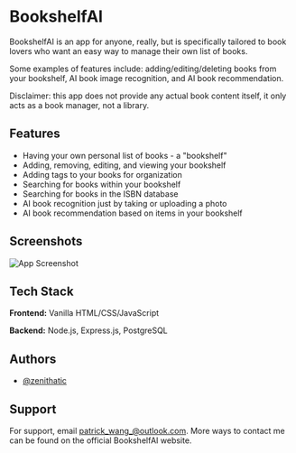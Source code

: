 
# BookshelfAI

BookshelfAI is an app for anyone, really, but is specifically tailored to book lovers who want an easy way to manage their own list of books. 

Some examples of features include: adding/editing/deleting books from your bookshelf, AI book image recognition, and AI book recommendation.
                    
Disclaimer: this app does not provide any actual book content itself, it only acts as a book manager, not a library.


## Features

- Having your own personal list of books - a "bookshelf"
- Adding, removing, editing, and viewing your bookshelf
- Adding tags to your books for organization
- Searching for books within your bookshelf
- Searching for books in the ISBN database
- AI book recognition just by taking or uploading a photo
- AI book recommendation based on items in your bookshelf


## Screenshots

![App Screenshot](https://i.imgur.com/zx9umvx.png)


## Tech Stack

**Frontend:** Vanilla HTML/CSS/JavaScript

**Backend:** Node.js, Express.js, PostgreSQL

## Authors

- [@zenithatic](https://www.github.com/zenithatic)


## Support

For support, email patrick_wang_@outlook.com. More ways to contact me can be found on the official BookshelfAI website.

